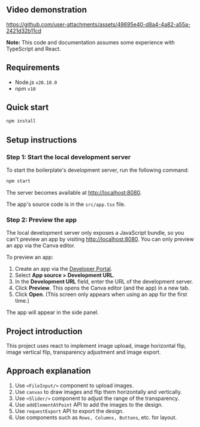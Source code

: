 ## Video demonstration
https://github.com/user-attachments/assets/48695e40-d8a4-4a82-a55a-2421d32b11cd

**Note:** This code and documentation assumes some experience with TypeScript and React.

## Requirements

- Node.js `v20.10.0`
- npm `v10`


## Quick start

```bash
npm install
```

## Setup instructions

### Step 1: Start the local development server

To start the boilerplate's development server, run the following command:

```bash
npm start
```

The server becomes available at <http://localhost:8080>.

The app's source code is in the `src/app.tsx` file.

### Step 2: Preview the app

The local development server only exposes a JavaScript bundle, so you can't preview an app by visiting <http://localhost:8080>. You can only preview an app via the Canva editor.

To preview an app:

1. Create an app via the [Developer Portal](https://www.canva.com/developers/apps).
2. Select **App source > Development URL**.
3. In the **Development URL** field, enter the URL of the development server.
4. Click **Preview**. This opens the Canva editor (and the app) in a new tab.
5. Click **Open**. (This screen only appears when using an app for the first time.)

The app will appear in the side panel.

## Project introduction
This project uses react to implement image upload, image horizontal flip, image vertical flip, transparency adjustment and image export.

## Approach explanation
1. Use `<FileInput/>` component to upload images.
2. Use `canvas` to draw images and flip them horizontally and vertically.
3. Use `<Slider/>` component to adjust the range of the transparency.
3. Use `addElementAtPoint` API to add the images to the design.
4. Use `requestExport` API to export the design.
5. Use components such as `Rows, Columns, Buttons`, etc. for layout.





